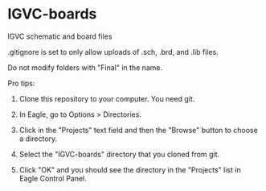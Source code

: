 # IGVC-boards
IGVC schematic and board files


.gitignore is set to only allow uploads of .sch, .brd, and .lib files.


Do not modify folders with "Final" in the name.


Pro tips:

1. Clone this repository to your computer. You need git.

2. In Eagle, go to Options > Directories.

3. Click in the "Projects" text field and then the "Browse" button to choose a directory.

4. Select the "IGVC-boards" directory that you cloned from git.

5. Click "OK" and you should see the directory in the "Projects" list in Eagle Control Panel.